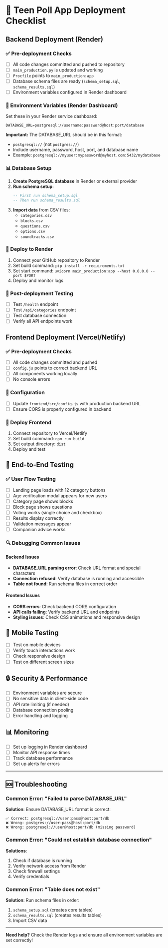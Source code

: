 # 🚀 Teen Poll App Deployment Checklist

## Backend Deployment (Render)

### ✅ Pre-deployment Checks
- [ ] All code changes committed and pushed to repository
- [ ] `main_production.py` is updated and working
- [ ] `Procfile` points to `main_production:app`
- [ ] Database schema files are ready (`schema_setup.sql`, `schema_results.sql`)
- [ ] Environment variables configured in Render dashboard

### 🔧 Environment Variables (Render Dashboard)
Set these in your Render service dashboard:

```
DATABASE_URL=postgresql://username:password@host:port/database
```

**Important:** The DATABASE_URL should be in this format:
- `postgresql://` (not `postgres://`)
- Include username, password, host, port, and database name
- Example: `postgresql://myuser:mypassword@myhost.com:5432/mydatabase`

### 📊 Database Setup
1. **Create PostgreSQL database** in Render or external provider
2. **Run schema setup**:
   ```sql
   -- First run schema_setup.sql
   -- Then run schema_results.sql
   ```
3. **Import data** from CSV files:
   - `categories.csv`
   - `blocks.csv` 
   - `questions.csv`
   - `options.csv`
   - `soundtracks.csv`

### 🚀 Deploy to Render
1. Connect your GitHub repository to Render
2. Set build command: `pip install -r requirements.txt`
3. Set start command: `uvicorn main_production:app --host 0.0.0.0 --port $PORT`
4. Deploy and monitor logs

### 🧪 Post-deployment Testing
- [ ] Test `/health` endpoint
- [ ] Test `/api/categories` endpoint
- [ ] Test database connection
- [ ] Verify all API endpoints work

## Frontend Deployment (Vercel/Netlify)

### ✅ Pre-deployment Checks
- [ ] All code changes committed and pushed
- [ ] `config.js` points to correct backend URL
- [ ] All components working locally
- [ ] No console errors

### 🔧 Configuration
- [ ] Update `frontend/src/config.js` with production backend URL
- [ ] Ensure CORS is properly configured in backend

### 🚀 Deploy Frontend
1. Connect repository to Vercel/Netlify
2. Set build command: `npm run build`
3. Set output directory: `dist`
4. Deploy and test

## 🧪 End-to-End Testing

### ✅ User Flow Testing
- [ ] Landing page loads with 12 category buttons
- [ ] Age verification modal appears for new users
- [ ] Category page shows blocks
- [ ] Block page shows questions
- [ ] Voting works (single choice and checkbox)
- [ ] Results display correctly
- [ ] Validation messages appear
- [ ] Companion advice works

### 🔍 Debugging Common Issues

#### Backend Issues
- **DATABASE_URL parsing error**: Check URL format and special characters
- **Connection refused**: Verify database is running and accessible
- **Table not found**: Run schema files in correct order

#### Frontend Issues
- **CORS errors**: Check backend CORS configuration
- **API calls failing**: Verify backend URL and endpoints
- **Styling issues**: Check CSS animations and responsive design

## 📱 Mobile Testing
- [ ] Test on mobile devices
- [ ] Verify touch interactions work
- [ ] Check responsive design
- [ ] Test on different screen sizes

## 🔒 Security & Performance
- [ ] Environment variables are secure
- [ ] No sensitive data in client-side code
- [ ] API rate limiting (if needed)
- [ ] Database connection pooling
- [ ] Error handling and logging

## 📊 Monitoring
- [ ] Set up logging in Render dashboard
- [ ] Monitor API response times
- [ ] Track database performance
- [ ] Set up alerts for errors

---

## 🆘 Troubleshooting

### Common Error: "Failed to parse DATABASE_URL"
**Solution**: Ensure DATABASE_URL format is correct:
```
✅ Correct: postgresql://user:pass@host:port/db
❌ Wrong: postgres://user:pass@host:port/db
❌ Wrong: postgresql://user@host:port/db (missing password)
```

### Common Error: "Could not establish database connection"
**Solutions**:
1. Check if database is running
2. Verify network access from Render
3. Check firewall settings
4. Verify credentials

### Common Error: "Table does not exist"
**Solution**: Run schema files in order:
1. `schema_setup.sql` (creates core tables)
2. `schema_results.sql` (creates results tables)
3. Import CSV data

---

**Need help?** Check the Render logs and ensure all environment variables are set correctly!
